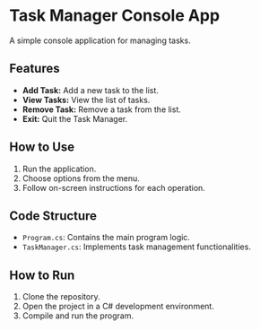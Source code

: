 # Task Manager Console App

A simple console application for managing tasks.

## Features

- **Add Task:** Add a new task to the list.
- **View Tasks:** View the list of tasks.
- **Remove Task:** Remove a task from the list.
- **Exit:** Quit the Task Manager.

## How to Use

1. Run the application.
2. Choose options from the menu.
3. Follow on-screen instructions for each operation.

## Code Structure

- `Program.cs`: Contains the main program logic.
- `TaskManager.cs`: Implements task management functionalities.

## How to Run

1. Clone the repository.
2. Open the project in a C# development environment.
3. Compile and run the program.

